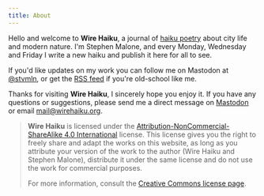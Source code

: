 ```yaml
---
title: About
---
```


Hello and welcome to **Wire Haiku**, a journal of [haiku poetry][1] about city life and modern nature.
I'm Stephen Malone, and every Monday, Wednesday and Friday I write a new haiku and publish it here for all to see.

If you'd like updates on my work you can follow me on Mastodon at [@stvmln][2], or get the [RSS feed][3] if you're old-school like me.

Thanks for visiting **Wire Haiku**, I sincerely hope you enjoy it.
If you have any questions or suggestions, please send me a direct message on [Mastodon][2] or email [mail@wirehaiku.org][5].

> **Wire Haiku** is licensed under the [Attribution-NonCommercial-ShareAlike 4.0 International][6] license.
This license gives you the right to freely share and adapt the works on this website, as long as you attribute your version of the work to the author (Wire Haiku and Stephen Malone), distribute it under the same license and do not use the work for commercial purposes.
>
> For more information, consult the [Creative Commons license page][6].

[1]: https://en.wikipedia.org/wiki/Haiku
[2]: https://mastodon.social/@stvmln
[3]: https://wirehaiku.org/posts/index.xml
[4]: https://www.patreon.com/wirehaiku
[5]: mailto:mail@wirehaiku.org
[6]: https://creativecommons.org/licenses/by-nc-sa/4.0/
